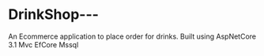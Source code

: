 # DrinkShop---
An Ecommerce application to place order for drinks.
Built using AspNetCore 3.1 Mvc 
EfCore 
Mssql
